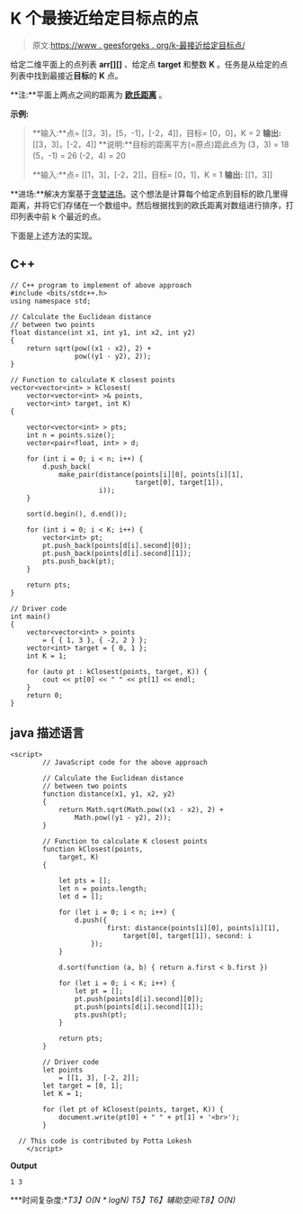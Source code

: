 # K 个最接近给定目标点的点

> 原文:[https://www . geesforgeks . org/k-最接近给定目标点/](https://www.geeksforgeeks.org/k-closest-points-to-a-given-target-point/)

给定二维平面上的点列表 **arr[][]** 、给定点 **target** 和整数 **K** 。任务是从给定的点列表中找到最接近**目标**的 **K** 点。

**注:**平面上两点之间的距离为 [**欧氏距离**](https://en.wikipedia.org/wiki/Euclidean_distance#:~:text=In%20mathematics%2C%20the%20Euclidean%20distance,being%20called%20the%20Pythagorean%20distance.) 。

**示例:**

> **输入:**点= [[3，3]，[5，-1]，[-2，4]]，目标= [0，0]，K = 2
> **输出:** [[3，3]，[-2，4]]
> **说明:**目标的距离平方(=原点)距此点为
> (3，3) = 18
> (5，-1) = 26
> (-2，4) = 20
> 
> **输入:**点= [[1，3]，[-2，2]]，目标= [0，1]，K = 1
> **输出:** [[1，3]]

**进场:**解决方案基于[贪婪进场](https://www.geeksforgeeks.org/greedy-algorithms/)。这个想法是计算每个给定点到目标的欧几里得距离，并将它们存储在一个数组中。然后根据找到的欧氏距离对数组进行排序，打印列表中前 k 个最近的点。

下面是上述方法的实现。

## C++

```
// C++ program to implement of above approach
#include <bits/stdc++.h>
using namespace std;

// Calculate the Euclidean distance
// between two points
float distance(int x1, int y1, int x2, int y2)
{
    return sqrt(pow((x1 - x2), 2) +
                pow((y1 - y2), 2));
}

// Function to calculate K closest points
vector<vector<int> > kClosest(
    vector<vector<int> >& points,
    vector<int> target, int K)
{

    vector<vector<int> > pts;
    int n = points.size();
    vector<pair<float, int> > d;

    for (int i = 0; i < n; i++) {
        d.push_back(
            make_pair(distance(points[i][0], points[i][1],
                               target[0], target[1]),
                      i));
    }

    sort(d.begin(), d.end());

    for (int i = 0; i < K; i++) {
        vector<int> pt;
        pt.push_back(points[d[i].second][0]);
        pt.push_back(points[d[i].second][1]);
        pts.push_back(pt);
    }

    return pts;
}

// Driver code
int main()
{
    vector<vector<int> > points
        = { { 1, 3 }, { -2, 2 } };
    vector<int> target = { 0, 1 };
    int K = 1;

    for (auto pt : kClosest(points, target, K)) {
        cout << pt[0] << " " << pt[1] << endl;
    }
    return 0;
}
```

## java 描述语言

```
<script>
        // JavaScript code for the above approach

        // Calculate the Euclidean distance
        // between two points
        function distance(x1, y1, x2, y2)
        {
            return Math.sqrt(Math.pow((x1 - x2), 2) +
                Math.pow((y1 - y2), 2));
        }

        // Function to calculate K closest points
        function kClosest(points,
            target, K)
        {

            let pts = [];
            let n = points.length;
            let d = [];

            for (let i = 0; i < n; i++) {
                d.push({
                        first: distance(points[i][0], points[i][1],
                            target[0], target[1]), second: i
                    });
            }

            d.sort(function (a, b) { return a.first < b.first })

            for (let i = 0; i < K; i++) {
                let pt = [];
                pt.push(points[d[i].second][0]);
                pt.push(points[d[i].second][1]);
                pts.push(pt);
            }

            return pts;
        }

        // Driver code
        let points
            = [[1, 3], [-2, 2]];
        let target = [0, 1];
        let K = 1;

        for (let pt of kClosest(points, target, K)) {
            document.write(pt[0] + " " + pt[1] + '<br>');
        }

  // This code is contributed by Potta Lokesh
    </script>
```

**Output**

```
1 3
```

***时间复杂度:**T3】O(N * logN)
T5】T6】辅助空间:T8】O(N)*